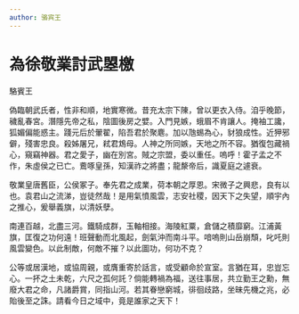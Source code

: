 ```yaml
---
author: 骆宾王
---
```


<div class="heti heti--vertical">

# 為徐敬業討武曌檄

駱賓王

偽臨朝武氏者，性非和順，地實寒微。昔充太宗下陳，曾以更衣入侍。洎乎晚節，穢亂春宮。潛隱先帝之私，陰圖後房之嬖。入門見嫉，蛾眉不肯讓人。掩袖工讒，狐媚偏能惑主。踐元后於翬翟，陷吾君於聚麀。加以虺蜴為心，豺狼成性。近狎邪僻，殘害忠良。殺姊屠兄，弒君鴆母。人神之所同嫉，天地之所不容。猶復包藏禍心，窺竊神器。君之愛子，幽在別宮。賊之宗盟，委以重任。嗚呼！霍子孟之不作，朱虛侯之已亡。鷰啄皇孫，知漢祚之將盡；龍漦帝后，識夏庭之遽衰。

敬業皇唐舊臣，公侯冢子。奉先君之成業，荷本朝之厚恩。宋微子之興悲，良有以也。袁君山之流涕，豈徒然哉！是用氣憤風雲，志安社稷，因天下之失望，順宇內之推心，爰舉義旗，以清妖孽。

南連百越，北盡三河。鐵騎成群，玉軸相接。海陵紅粟，倉儲之積靡窮。江浦黃旗，匡復之功何遠！班聲動而北風起，劍氣沖而南斗平。喑嗚則山岳崩頹，叱吒則風雲變色。以此制敵，何敵不摧？以此圖功，何功不克？

公等或居漢地，或協周親，或膺重寄於話言，或受顧命於宣室。言猶在耳，忠豈忘心。一抔之土未乾，六尺之孤何託？倘能轉禍為福，送往事居，共立勤王之勳，無廢大君之命，凡諸爵賞，同指山河。若其眷戀窮城，徘徊歧路，坐昧先機之兆，必貽後至之誅。請看今日之域中，竟是誰家之天下！

</div>
